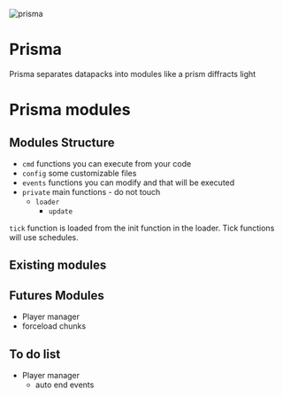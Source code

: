 ![prisma](https://user-images.githubusercontent.com/56648332/208785484-100bef66-6e5b-4730-acc6-bb02f9dbdec6.png)

# Prisma
Prisma separates datapacks into modules like a prism diffracts light


# Prisma modules

## Modules Structure

- `cmd` functions you can execute from your code
- `config` some customizable files
- `events` functions you can modify and that will be executed
- `private` main functions - do not touch
    - `loader`
        - `update`

`tick` function is loaded from the init function in the loader. Tick functions will use schedules.



## Existing modules


## Futures Modules
- Player manager
- forceload chunks

## To do list
- Player manager
    - auto end events